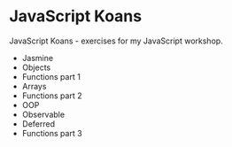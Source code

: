 JavaScript Koans
===

JavaScript Koans - exercises for my JavaScript workshop.

- Jasmine
- Objects
- Functions part 1
- Arrays
- Functions part 2
- OOP
- Observable
- Deferred
- Functions part 3
